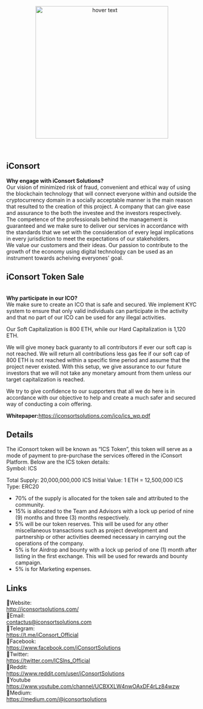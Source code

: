<p align="center">
  <img src="https://iconsortsolutions.com/iconsort/img/logo5.png" width="350" title="hover text">
</p>
<br>
<h2>iConsort</h2>
<b>Why engage with iConsort Solutions?</b><br>
Our vision of minimized risk of fraud, convenient and ethical way of using the blockchain technology that will connect everyone within and outside the cryptocurrency domain in a socially acceptable manner is the main reason that resulted to the creation of this project. A company that can give ease and assurance to the both the investee and the investors respectively.<br>
The competence of the professionals behind the management is guaranteed and we make sure to deliver our services in accordance with the standards that we set with the consideration of every legal implications in every jurisdiction to meet the expectations of our stakeholders.
<br>
We value our customers and their ideas. Our passion to contribute to the growth of the economy using digital technology can be used as an instrument towards acheiving everyones' goal.
<h2>iConsort Token Sale</h2>
<br>
<b>Why participate in our ICO? </b><br>
We make sure to create an ICO that is safe and secured. We implement KYC system to ensure that only valid individuals can participate in the activity and that no part of our ICO can be used for any illegal activities.<br>

Our Soft Capitalization is 800 ETH, while our Hard Capitalization is 1,120 ETH. 

We will give money back guaranty to all contributors if ever our soft cap is not reached. We will return all contributions less gas fee if our soft cap of 800 ETH is not reached within a specific time period and assume that the project never existed. With this setup, we give assurance to our future investors that we will not take any monetary amount from them unless our target capitalization is reached. 

We try to give confidence to our supporters that all we do here is in accordance with our objective to help and create a much safer and secured way of conducting a coin offering.

<b>Whitepaper:</b>https://iconsortsolutions.com/ico/ics_wp.pdf

<h2>Details</h2>
The iConsort token will be known as “ICS Token”, this token will serve as a mode of payment to pre-purchase the services offered in the iConsort Platform. Below are the ICS token details:
<br>
Symbol: ICS

Total Supply: 20,000,000,000 ICS
Initial Value: 1 ETH = 12,500,000 ICS
Type: ERC20

- 70% of the supply is allocated for the token sale and attributed to the community.
- 15% is allocated to the Team and Advisors with a lock up period of nine (9) months and three (3) months respectively.
- 5% will be our token reserves. This will be used for any other miscellaneous transactions such as project development and partnership or other activities deemed necessary in carrying out the operations of the company.
- 5% is for Airdrop and bounty with a lock up period of one (1) month after listing in the first exchange. This will be used for rewards and bounty campaign.
- 5% is for Marketing expenses.

<h2>Links</h2>

🔰Website:<br>
http://iconsortsolutions.com/<br>
🔰Email:<br>
contactus@iconsortsolutions.com<br>
🔰Telegram:<br>
https://t.me/iConsort_Official<br>
🔰Facebook:<br>
https://www.facebook.com/iConsortSolutions<br>
🔰Twitter: <br>
https://twitter.com/ICSlns_Official<br>
🔰Reddit: <br>
https://www.reddit.com/user/iConsortSolutions<br>
🔰Youtube<br>
https://www.youtube.com/channel/UCBXXLW4nwOAxDF4rLz84wzw<br>
🔰Medium:<br>
https://medium.com/@iconsortsolutions

